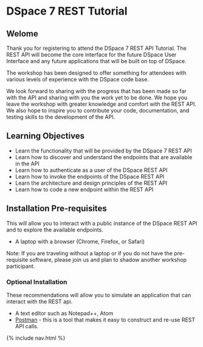 # DSpace 7 REST Tutorial

## Welome

Thank you for registering to attend the DSpace 7 REST API Tutorial.  The REST API will become the core interface for the future DSpace User Interface and any future applications that will be built on top of DSpace.

The workshop has been designed to offer something for attendees with various levels of experience with the DSpace code base.  

We look forward to sharing with the progress that has been made so far with the API and sharing with you the work yet to be done.  We hope you leave the workshop with greater knowledge and comfort with the REST API.  We also hope to inspire you to contribute your code, documentation, and testing skills to the development of the API.

## Learning Objectives
- Learn the functionality that will be provided by the DSpace 7 REST API
- Learn how to discover and understand the endpoints that are available in the API
- Learn how to authenticate as a user of the DSpace REST API
- Learn how to invoke the endpoints of the DSpace REST API
- Learn the architecture and design principles of the REST API
- Learn how to code a new endpoint within the REST API

## Installation Pre-requisites
This will allow you to interact with a public instance of the DSpace REST API and to explore the available endpoints.
- A laptop with a browser (Chrome, Firefox, or Safari)

Note: If you are traveling without a laptop or if you do not have the pre-requisite software, please join us and plan to shadow another workshop participant.

### Optional Installation
These recommendations will allow you to simulate an application that can interact with the REST api.
- A text editor such as Notepad++, Atom
- [Postman](https://www.getpostman.com/apps) - this is a tool that makes it easy to construct and re-use REST API calls.

{% include nav.html %}

